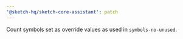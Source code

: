 ```yaml
---
'@sketch-hq/sketch-core-assistant': patch
---
```


Count symbols set as override values as used in `symbols-no-unused`.
